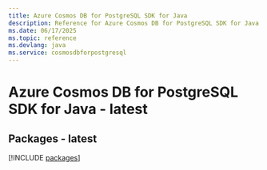 ```yaml
---
title: Azure Cosmos DB for PostgreSQL SDK for Java
description: Reference for Azure Cosmos DB for PostgreSQL SDK for Java
ms.date: 06/17/2025
ms.topic: reference
ms.devlang: java
ms.service: cosmosdbforpostgresql
---
```

# Azure Cosmos DB for PostgreSQL SDK for Java - latest
## Packages - latest
[!INCLUDE [packages](cosmos-db-for-postgresql-index.md)]